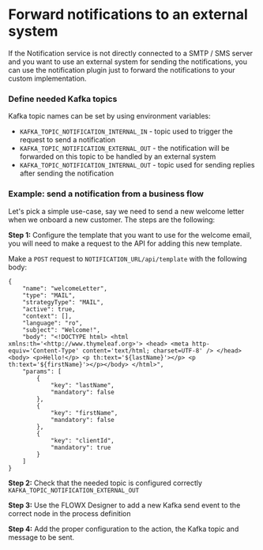 # Forward notifications to an external system

If the Notification service is not directly connected to a SMTP / SMS server and you want to use an external system for sending the notifications, you can use the notification plugin just to forward the notifications to your custom implementation.

### Define needed Kafka topics <a href="#define-needed-kafka-topics" id="define-needed-kafka-topics"></a>

Kafka topic names can be set by using environment variables:

* `KAFKA_TOPIC_NOTIFICATION_INTERNAL_IN` - topic used to trigger the request to send a notification
* `KAFKA_TOPIC_NOTIFICATION_EXTERNAL_OUT` - the notification will be forwarded on this topic to be handled by an external system
* `KAFKA_TOPIC_NOTIFICATION_INTERNAL_OUT` - topic used for sending replies after sending the notification

### Example: send a notification from a business flow

Let's pick a simple use-case, say we need to send a new welcome letter when we onboard a new customer. The steps are the following:

**Step 1:** Configure the template that you want to use for the welcome email, you will need to make a request to the API for adding this new template.

Make a `POST` request to `NOTIFICATION_URL/api/template` with the following body:

```
{
    "name": "welcomeLetter",
    "type": "MAIL",
    "strategyType": "MAIL",
    "active": true,
    "context": [],
    "language": "ro",
    "subject": "Welcome!",
    "body": "<!DOCTYPE html> <html xmlns:th='<http://www.thymeleaf.org>'> <head> <meta http-equiv='Content-Type' content='text/html; charset=UTF-8' /> </head> <body> <p>Hello!</p> <p th:text='${lastName}'></p> <p th:text='${firstName}'></p></body> </html>",
    "params": [
        {
            "key": "lastName",
            "mandatory": false
        },
        {
            "key": "firstName",
            "mandatory": false
        },
        {
            "key": "clientId",
            "mandatory": true
        }
    ]
}
```

**Step 2:** Check that the needed topic is configured correctly `KAFKA_TOPIC_NOTIFICATION_EXTERNAL_OUT`

**Step 3:** Use the FLOWX Designer to add a new Kafka send event to the correct node in the process definition

**Step 4:** Add the proper configuration to the action, the Kafka topic and message to be sent.